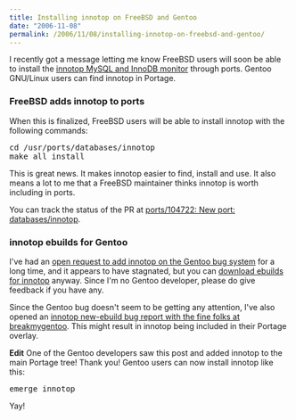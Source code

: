 ```yaml
---
title: Installing innotop on FreeBSD and Gentoo
date: "2006-11-08"
permalink: /2006/11/08/installing-innotop-on-freebsd-and-gentoo/
---
```

I recently got a message letting me know FreeBSD users will soon be able to install the [innotop MySQL and InnoDB monitor][1] through ports. Gentoo GNU/Linux users can find innotop in Portage.

### FreeBSD adds innotop to ports

When this is finalized, FreeBSD users will be able to install innotop with the following commands:

<pre>cd /usr/ports/databases/innotop
make all install</pre>

This is great news. It makes innotop easier to find, install and use. It also means a lot to me that a FreeBSD maintainer thinks innotop is worth including in ports.

You can track the status of the PR at [ports/104722: New port: databases/innotop][2].

### innotop ebuilds for Gentoo

I've had an [open request to add innotop on the Gentoo bug system][3] for a long time, and it appears to have stagnated, but you can [download ebuilds for innotop][4] anyway. Since I'm no Gentoo developer, please do give feedback if you have any.

Since the Gentoo bug doesn't seem to be getting any attention, I've also opened an [innotop new-ebuild bug report with the fine folks at breakmygentoo][5]. This might result in innotop being included in their Portage overlay.

**Edit** One of the Gentoo developers saw this post and added innotop to the main Portage tree! Thank you! Gentoo users can now install innotop like this:

<pre>emerge innotop</pre>

Yay!

 [1]: http://www.xaprb.com/innotop/
 [2]: http://www.freebsd.org/cgi/query-pr.cgi?pr=ports/104722
 [3]: http://bugs.gentoo.org/show_bug.cgi?id=147600
 [4]: /innotop/src/
 [5]: https://bugs.breakmygentoo.net/view.php?id=257
